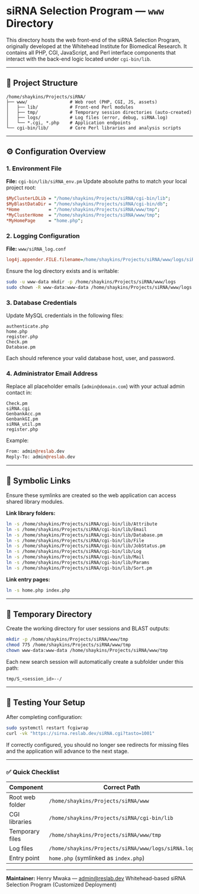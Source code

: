# siRNA Selection Program — `www` Directory

This directory hosts the web front-end of the siRNA Selection Program, originally developed at the Whitehead Institute for Biomedical Research.
It contains all PHP, CGI, JavaScript, and Perl interface components that interact with the back-end logic located under `cgi-bin/lib`.

---

## 📁 Project Structure

```
/home/shaykins/Projects/siRNA/
├── www/                # Web root (PHP, CGI, JS, assets)
│   ├── lib/            # Front-end Perl modules
│   ├── tmp/            # Temporary session directories (auto-created)
│   ├── logs/           # Log files (error, debug, siRNA.log)
│   └── *.cgi, *.php    # Application endpoints
└── cgi-bin/lib/        # Core Perl libraries and analysis scripts
```

---

## ⚙️ Configuration Overview

### 1. Environment File

**File:** `cgi-bin/lib/siRNA_env.pm`
Update absolute paths to match your local project root:

```perl
$MyClusterLDLib = "/home/shaykins/Projects/siRNA/cgi-bin/lib";
$MyBlastDataDir = "/home/shaykins/Projects/siRNA/cgi-bin/db";
*Home           = "/home/shaykins/Projects/siRNA/www/tmp";
*MyClusterHome  = "/home/shaykins/Projects/siRNA/www/tmp";
*MyHomePage     = "home.php";
```

### 2. Logging Configuration

**File:** `www/siRNA_log.conf`

```ini
log4j.appender.FILE.filename=/home/shaykins/Projects/siRNA/www/logs/siRNA.log
```

Ensure the log directory exists and is writable:

```bash
sudo -u www-data mkdir -p /home/shaykins/Projects/siRNA/www/logs
sudo chown -R www-data:www-data /home/shaykins/Projects/siRNA/www/logs
```

### 3. Database Credentials

Update MySQL credentials in the following files:

```
authenticate.php
home.php
register.php
Check.pm
Database.pm
```

Each should reference your valid database host, user, and password.

### 4. Administrator Email Address

Replace all placeholder emails (`admin@domain.com`) with your actual admin contact in:

```
Check.pm
siRNA.cgi
GenbankAcc.pm
GenbankGI.pm
siRNA_util.pm
register.php
```

Example:

```perl
From: admin@reslab.dev
Reply-To: admin@reslab.dev
```

---

## 🔗 Symbolic Links

Ensure these symlinks are created so the web application can access shared library modules.

**Link library folders:**

```bash
ln -s /home/shaykins/Projects/siRNA/cgi-bin/lib/Attribute
ln -s /home/shaykins/Projects/siRNA/cgi-bin/lib/Email
ln -s /home/shaykins/Projects/siRNA/cgi-bin/lib/Database.pm
ln -s /home/shaykins/Projects/siRNA/cgi-bin/lib/File
ln -s /home/shaykins/Projects/siRNA/cgi-bin/lib/JobStatus.pm
ln -s /home/shaykins/Projects/siRNA/cgi-bin/lib/Log
ln -s /home/shaykins/Projects/siRNA/cgi-bin/lib/Mail
ln -s /home/shaykins/Projects/siRNA/cgi-bin/lib/Params
ln -s /home/shaykins/Projects/siRNA/cgi-bin/lib/Sort.pm
```

**Link entry pages:**

```bash
ln -s home.php index.php
```

---

## 🧩 Temporary Directory

Create the working directory for user sessions and BLAST outputs:

```bash
mkdir -p /home/shaykins/Projects/siRNA/www/tmp
chmod 775 /home/shaykins/Projects/siRNA/www/tmp
chown www-data:www-data /home/shaykins/Projects/siRNA/www/tmp
```

Each new search session will automatically create a subfolder under this path:

```
tmp/S_<session_id>--/
```

---

## 🤮 Testing Your Setup

After completing configuration:

```bash
sudo systemctl restart fcgiwrap
curl -vk "https://sirna.reslab.dev/siRNA.cgi?tasto=1001"
```

If correctly configured, you should no longer see redirects for missing files and the application will advance to the next stage.

---

### ✅ Quick Checklist

| Component       | Correct Path                                       |
| --------------- | -------------------------------------------------- |
| Root web folder | `/home/shaykins/Projects/siRNA/www`                |
| CGI libraries   | `/home/shaykins/Projects/siRNA/cgi-bin/lib`        |
| Temporary files | `/home/shaykins/Projects/siRNA/www/tmp`            |
| Log files       | `/home/shaykins/Projects/siRNA/www/logs/siRNA.log` |
| Entry point     | `home.php` (symlinked as `index.php`)              |

---

**Maintainer:**
Henry Mwaka — [admin@reslab.dev](mailto:admin@reslab.dev)
Whitehead-based siRNA Selection Program (Customized Deployment)
